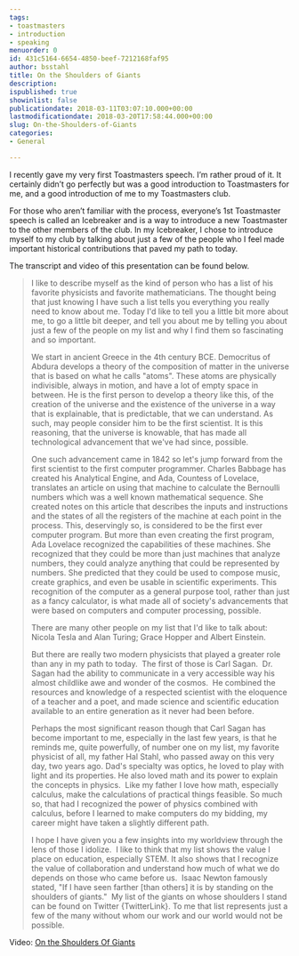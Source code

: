 ```yaml
---
tags:
- toastmasters
- introduction
- speaking
menuorder: 0
id: 431c5164-6654-4850-beef-7212168faf95
author: bsstahl
title: On the Shoulders of Giants
description: 
ispublished: true
showinlist: false
publicationdate: 2018-03-11T03:07:10.000+00:00
lastmodificationdate: 2018-03-20T17:58:44.000+00:00
slug: On-the-Shoulders-of-Giants
categories:
- General

---
```

I recently gave my very first Toastmasters speech. I’m rather proud of it. It certainly didn’t go perfectly but was a good introduction to Toastmasters for me, and a good introduction of me to my Toastmasters club.

For those who aren’t familiar with the process, everyone’s 1st Toastmaster speech is called an Icebreaker and is a way to introduce a new Toastmaster to the other members of the club. In my Icebreaker, I chose to introduce myself to my club by talking about just a few of the people who I feel made important historical contributions that paved my path to today.

The transcript and video of this presentation can be found below.

> I like to describe myself as the kind of person who has a list of his favorite physicists and favorite mathematicians. The thought being that just knowing I have such a list tells you everything you really need to know about me. Today I'd like to tell you a little bit more about me, to go a little bit deeper, and tell you about me by telling you about just a few of the people on my list and why I find them so fascinating and so important.
>
> We start in ancient Greece in the 4th century BCE. Democritus of Abdura develops a theory of the composition of matter in the universe that is based on what he calls "atoms". These atoms are physically indivisible, always in motion, and have a lot of empty space in between. He is the first person to develop a theory like this, of the creation of the universe and the existence of the universe in a way that is explainable, that is predictable, that we can understand. As such, may people consider him to be the first scientist. It is this reasoning, that the universe is knowable, that has made all technological advancement that we've had since, possible.
>
> One such advancement came in 1842 so let's jump forward from the first scientist to the first computer programmer. Charles Babbage has created his Analytical Engine, and Ada, Countess of Lovelace, translates an article on using that machine to calculate the Bernoulli numbers which was a well known mathematical sequence. She created notes on this article that describes the inputs and instructions and the states of all the registers of the machine at each point in the process. This, deservingly so, is considered to be the first ever computer program. But more than even creating the first program, Ada Lovelace recognized the capabilities of these machines. She recognized that they could be more than just machines that analyze numbers, they could analyze anything that could be represented by numbers. She predicted that they could be used to compose music, create graphics, and even be usable in scientific experiments. This recognition of the computer as a general purpose tool, rather than just as a fancy calculator, is what made all of society's advancements that were based on computers and computer processing, possible.
>
> There are many other people on my list that I'd like to talk about: Nicola Tesla and Alan Turing; Grace Hopper and Albert Einstein.
>
> But there are really two modern physicists that played a greater role than any in my path to today.  The first of those is Carl Sagan.  Dr. Sagan had the ability to communicate in a very accessible way his almost childlike awe and wonder of the cosmos.  He combined the resources and knowledge of a respected scientist with the eloquence of a teacher and a poet, and made science and scientific education available to an entire generation as it never had been before.
>
> Perhaps the most significant reason though that Carl Sagan has become important to me, especially in the last few years, is that he reminds me, quite powerfully, of number one on my list, my favorite physicist of all, my father Hal Stahl, who passed away on this very day, two years ago. Dad's specialty was optics, he loved to play with light and its properties. He also loved math and its power to explain the concepts in physics.  Like my father I love how math, especially calculus, make the calculations of practical things feasible. So much so, that had I recognized the power of physics combined with calculus, before I learned to make computers do my bidding, my career might have taken a slightly different path.
>
> I hope I have given you a few insights into my worldview through the lens of those I idolize.  I like to think that my list shows the value I place on education, especially STEM. It also shows that I recognize the value of collaboration and understand how much of what we do depends on those who came before us.  Isaac Newton famously stated, "If I have seen farther \[than others\] it is by standing on the shoulders of giants."  My list of the giants on whose shoulders I stand can be found on Twitter {TwitterLink}. To me that list represents just a few of the many without whom our work and our world would not be possible.

Video: [On the Shoulders Of Giants](https://youtu.be/JtupjEILXuU)